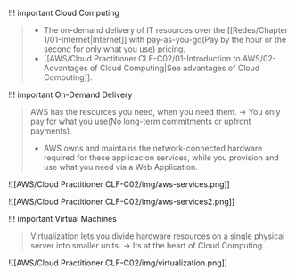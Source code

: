 
!!! important Cloud Computing
> - The on-demand delivery of IT resources over the [[Redes/Chapter 1/01-Internet|Internet]] with pay-as-you-go(Pay by the hour or the second for only what you use) pricing.
> - [[AWS/Cloud Practitioner CLF-C02/01-Introduction to AWS/02-Advantages of Cloud Computing|See advantages of Cloud Computing]].


!!! important On-Demand Delivery
> AWS has the resources you need, when you need them. -> You only pay for what you use(No long-term commitments or upfront payments).
> - AWS owns and maintains the network-connected hardware required for these applicacion services, while you provision and use what you need via a Web Application.


![[AWS/Cloud Practitioner CLF-C02/img/aws-services.png]]

![[AWS/Cloud Practitioner CLF-C02/img/aws-services2.png]]



!!! important Virtual Machines
> Virtualization lets you divide hardware resources on a single physical server into smaller units. -> Its at the heart of Cloud Computing.

![[AWS/Cloud Practitioner CLF-C02/img/virtualization.png]]